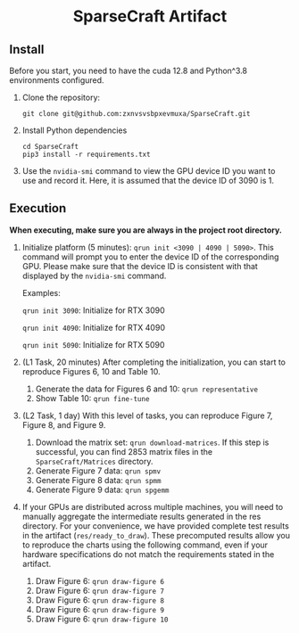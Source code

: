 <h1 style="text-align: center"> SparseCraft Artifact </h1>

## Install

Before you start, you need to have the cuda 12.8 and Python^3.8 environments configured.

1. Clone the repository:

   ```shell
   git clone git@github.com:zxnvsvsbpxevmuxa/SparseCraft.git
   ```

2. Install Python dependencies

   ```shell
   cd SparseCraft
   pip3 install -r requirements.txt
   ```

3. Use the `nvidia-smi` command to view the GPU device ID you want to use and record it. Here, it is assumed that the device ID of 3090 is 1.

## Execution

**When executing, make sure you are always in the project root directory.**

1. Initialize platform (5 minutes): `qrun init <3090 | 4090 | 5090>`. This command will prompt you to enter the device ID of the corresponding GPU. Please make sure that the device ID is consistent with that displayed by the `nvidia-smi` command.

   Examples:

   `qrun init 3090`: Initialize for RTX 3090

   `qrun init 4090`: Initialize for RTX 4090

   `qrun init 5090`: Initialize for RTX 5090

2. (L1 Task, 20 minutes) After completing the initialization, you can start to reproduce Figures 6, 10 and Table 10.

   1. Generate the data for Figures 6 and 10: `qrun representative`
   2. Show Table 10: `qrun fine-tune`

3. (L2 Task, 1 day) With this level of tasks, you can reproduce Figure 7, Figure 8, and Figure 9.

   1. Download the matrix set: `qrun download-matrices`. If this step is successful, you can find 2853 matrix files in the `SparseCraft/Matrices` directory.
   2. Generate Figure 7 data: `qrun spmv`
   3. Generate Figure 8 data: `qrun spmm`
   4. Generate Figure 9 data: `qrun spgemm`

4. If your GPUs are distributed across multiple machines, you will need to manually aggregate the intermediate results generated in the res directory. For your convenience, we have provided complete test results in the artifact (`res/ready_to_draw`). These precomputed results allow you to reproduce the charts using the following command, even if your hardware specifications do not match the requirements stated in the artifact.

   1. Draw Figure 6: `qrun draw-figure 6`
   2. Draw Figure 6: `qrun draw-figure 7`
   3. Draw Figure 6: `qrun draw-figure 8`
   4. Draw Figure 6: `qrun draw-figure 9`
   5. Draw Figure 6: `qrun draw-figure 10`

